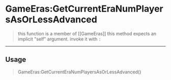 # GameEras:GetCurrentEraNumPlayersAsOrLessAdvanced
> this function is a member of [[GameEras]]
> this method expects an implicit "self" argument. invoke it with `:`
-----
## Usage
> GameEras:GetCurrentEraNumPlayersAsOrLessAdvanced()
